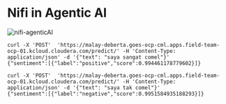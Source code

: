 # Nifi in Agentic AI

![nifi-agenticAI](https://github.com/user-attachments/assets/1bceb23c-9362-4199-844d-c05458837aa5)



```
curl -X 'POST'  'https://malay-deberta.goes-ocp-cml.apps.field-team-ocp-01.kcloud.cloudera.com/predict/' -H 'Content-Type: application/json' -d '{"text": "saya sangat comel"}'
{"sentiment":[{"label":"positive","score":0.994461178779602}]}

curl -X 'POST'  'https://malay-deberta.goes-ocp-cml.apps.field-team-ocp-01.kcloud.cloudera.com/predict/' -H 'Content-Type: application/json' -d '{"text": "saya tak comel"}'
{"sentiment":[{"label":"negative","score":0.9951584935188293}]}
```
